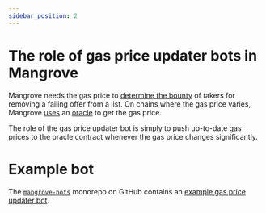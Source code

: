 ```yaml
---
sidebar_position: 2
---
```


# The role of gas price updater bots in Mangrove

Mangrove needs the gas price to [determine the bounty](../../protocol/technical-references/reactive-offer/offer-provision.md#bounty) of takers for removing a failing offer from a list. On chains where the gas price varies, Mangrove [uses](../../protocol/technical-references/governance-parameters/global-variables) an [oracle](../../protocol/technical-references/periphery/oracle) to get the gas price.

The role of the gas price updater bot is simply to push up-to-date gas prices to the oracle contract whenever the gas price changes significantly.


# Example bot

The [`mangrove-bots`](https://github.com/mangrovedao/mangrove-bots) monorepo on GitHub contains an [example gas price updater bot](https://github.com/mangrovedao/mangrove-bots/tree/master/packages/bot-updategas).